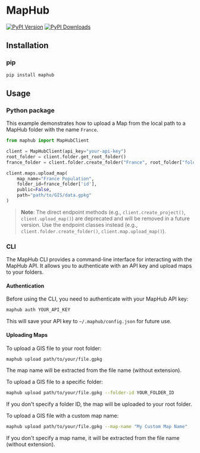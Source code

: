 # MapHub

[![PyPI Version](https://img.shields.io/pypi/v/maphub.svg)](https://pypi.org/project/maphub/)
[![PyPI Downloads](https://img.shields.io/pypi/dm/maphub.svg?label=PyPI%20downloads)](
https://pypi.org/project/maphub/)


## Installation
### pip
```sh 
pip install maphub
```

## Usage

### Python package
This example demonstrates how to upload a Map from the local path to a MapHub folder with the name `France`.
```python 
from maphub import MapHubClient

client = MapHubClient(api_key="your-api-key")
root_folder = client.folder.get_root_folder()
france_folder = client.folder.create_folder("France", root_folder["folder"]["id"])

client.maps.upload_map(
    map_name="France Population",
    folder_id=france_folder['id'],
    public=False,
    path="path/to/GIS/data.gpkg"
)
```

> **Note**: The direct endpoint methods (e.g., `client.create_project()`, `client.upload_map()`) are deprecated and will be removed in a future version. Use the endpoint classes instead (e.g., `client.folder.create_folder()`, `client.map.upload_map()`).

### CLI
The MapHub CLI provides a command-line interface for interacting with the MapHub API. It allows you to authenticate with an API key and upload maps to your folders.

#### Authentication
Before using the CLI, you need to authenticate with your MapHub API key:

```sh
maphub auth YOUR_API_KEY
```

This will save your API key to `~/.maphub/config.json` for future use.

#### Uploading Maps
To upload a GIS file to your root folder:

```sh
maphub upload path/to/your/file.gpkg
```

The map name will be extracted from the file name (without extension).

To upload a GIS file to a specific folder:

```sh
maphub upload path/to/your/file.gpkg --folder-id YOUR_FOLDER_ID
```

If you don't specify a folder ID, the map will be uploaded to your root folder.

To upload a GIS file with a custom map name:

```sh
maphub upload path/to/your/file.gpkg --map-name "My Custom Map Name"
```

If you don't specify a map name, it will be extracted from the file name (without extension).
